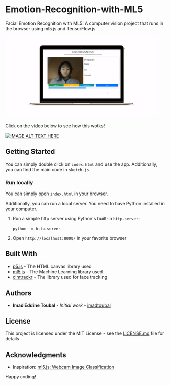 # Emotion-Recognition-with-ML5

Facial Emotion Recognition with ML5: A computer vision project that runs in the browser using ml5.js and TensorFlow.js

![PREVIEW](preview.gif)

Click on the video below to see how this wotks!

[![IMAGE ALT TEXT HERE](https://img.youtube.com/vi/onKT9OwMiMU/0.jpg)](https://www.youtube.com/watch?v=onKT9OwMiMU)

## Getting Started

You can simply double click on `index.html` and use the app. Additionally, you can find the main code in `sketch.js`

### Run locally

You can simply open `index.html` in your browser. 

Additionally, you can run a local server. You need to have Python installed in your computer.

1. Run a simple http server using Python's built-in `http.server`:
   
   ```console
   python -m http.server
   ```

2. Open `http://localhost:8000/` in your favorite browser

## Built With

* [p5.js](https://www.tensorflow.org/) - The HTML canvas library used
* [ml5.js](https://www.tensorflow.org/) - The Machine Learning library used
* [clmtrackr](https://github.com/auduno/clmtrackr) - The library used for face tracking

## Authors

* **Imad Eddine Toubal** - *Initial work* - [imadtoubal](https://github.com/imadtoubal)


## License

This project is licensed under the MIT License - see the [LICENSE.md](LICENSE.md) file for details

## Acknowledgments

* Inspiration: [ml5.js: Webcam Image Classification](https://thecodingtrain.com/Courses/ml5-beginners-guide/1.2-ml5-webcam-image-classification.html)

 Happy coding!